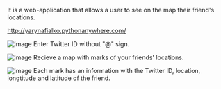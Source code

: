 It is a web-application that allows a user to see on the map their friend's locations.

http://yarynafialko.pythonanywhere.com/


![image](https://user-images.githubusercontent.com/92580927/154559204-cccd3384-18ab-4a00-bdc6-2d9f93f20e39.png)
Enter Twitter ID without "@" sign.


![image](https://user-images.githubusercontent.com/92580927/154559769-9dd9dd59-c98e-4793-8e64-e3e8b6f66d22.png)
Recieve a map with marks of your friends' locations.

![image](https://user-images.githubusercontent.com/92580927/154559987-a2d9ca55-c62a-4814-9641-eab5ba0b2856.png)
Each mark has an information with the Twitter  ID, location, longtitude and latitude of the friend.
